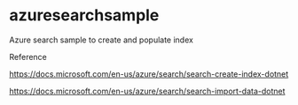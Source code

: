 # azuresearchsample

Azure search sample to create and populate index

Reference

https://docs.microsoft.com/en-us/azure/search/search-create-index-dotnet

https://docs.microsoft.com/en-us/azure/search/search-import-data-dotnet

